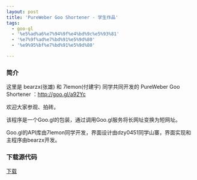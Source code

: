 ```yaml
---
layout: post
title: 'PureWeber Goo Shortener - 学生作品'
tags:
  - goo-gl
  - '%e5%ad%a6%e7%94%9f%e4%bd%9c%e5%93%81'
  - '%e7%9f%ad%e7%bd%91%e5%9d%80'
  - '%e9%95%bf%e7%bd%91%e5%9d%80'

---
```


<h3>简介</h3>

这里是 bearzx(张雄) 和 7lemon(付建宇) 同学共同开发的 PureWeber Goo Shortener ：<a href="http://goo.gl/a92Yc">http://goo.gl/a92Yc</a>

欢迎大家参观、拍砖。

该程序是一个Goo.gl的包装，通过调用Goo.gl服务将长网址变换为短网址。

Goo.gl的API库由7lemon同学开发，界面设计由dzy0451同学山寨，界面实现和主程序由bearzx开发。

<h3>下载源代码</h3>

<a href="http://www.pureweber.com/wp-content/plugins/downloads-manager/upload/short.rar">下载</a>

<div style="margin-bottom:20px"></a>
